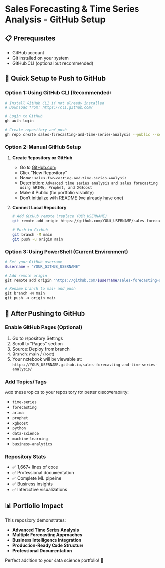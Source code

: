# Sales Forecasting & Time Series Analysis - GitHub Setup

## 📋 Prerequisites
- GitHub account
- Git installed on your system
- GitHub CLI (optional but recommended)

## 🚀 Quick Setup to Push to GitHub

### Option 1: Using GitHub CLI (Recommended)
```bash
# Install GitHub CLI if not already installed
# Download from: https://cli.github.com/

# Login to GitHub
gh auth login

# Create repository and push
gh repo create sales-forecasting-and-time-series-analysis --public --source=. --remote=origin --push
```

### Option 2: Manual GitHub Setup
1. **Create Repository on GitHub**
   - Go to [GitHub.com](https://github.com)
   - Click "New Repository"
   - Name: `sales-forecasting-and-time-series-analysis`
   - Description: `Advanced time series analysis and sales forecasting using ARIMA, Prophet, and XGBoost`
   - Make it Public (for portfolio visibility)
   - Don't initialize with README (we already have one)

2. **Connect Local Repository**
   ```bash
   # Add GitHub remote (replace YOUR_USERNAME)
   git remote add origin https://github.com/YOUR_USERNAME/sales-forecasting-and-time-series-analysis.git
   
   # Push to GitHub
   git branch -M main
   git push -u origin main
   ```

### Option 3: Using PowerShell (Current Environment)
```powershell
# Set your GitHub username
$username = "YOUR_GITHUB_USERNAME"

# Add remote origin
git remote add origin "https://github.com/$username/sales-forecasting-and-time-series-analysis.git"

# Rename branch to main and push
git branch -M main
git push -u origin main
```

## 🔧 After Pushing to GitHub

### Enable GitHub Pages (Optional)
1. Go to repository Settings
2. Scroll to "Pages" section
3. Source: Deploy from branch
4. Branch: main / (root)
5. Your notebook will be viewable at: `https://YOUR_USERNAME.github.io/sales-forecasting-and-time-series-analysis/`

### Add Topics/Tags
Add these topics to your repository for better discoverability:
- `time-series`
- `forecasting`
- `arima`
- `prophet`
- `xgboost`
- `python`
- `data-science`
- `machine-learning`
- `business-analytics`

### Repository Stats
- ✅ 1,667+ lines of code
- ✅ Professional documentation
- ✅ Complete ML pipeline
- ✅ Business insights
- ✅ Interactive visualizations

## 📊 Portfolio Impact
This repository demonstrates:
- **Advanced Time Series Analysis**
- **Multiple Forecasting Approaches**
- **Business Intelligence Integration**
- **Production-Ready Code Structure**
- **Professional Documentation**

Perfect addition to your data science portfolio! 🎉
